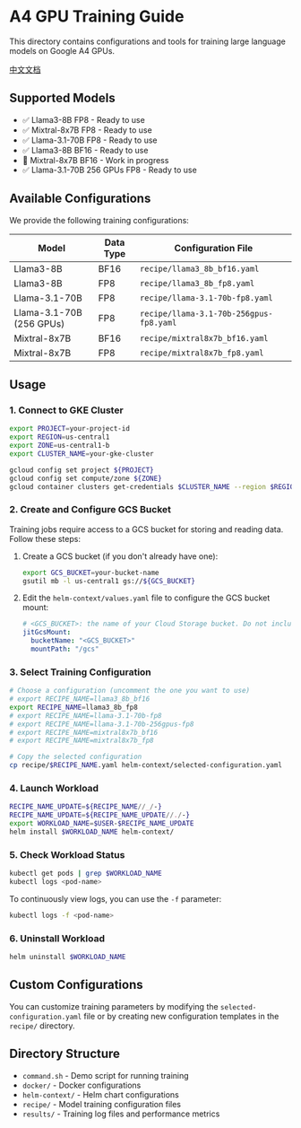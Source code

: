 # A4 GPU Training Guide

This directory contains configurations and tools for training large language models on Google A4 GPUs.

[中文文档](./README_CN.md)

## Supported Models

- ✅ Llama3-8B FP8 - Ready to use
- ✅ Mixtral-8x7B FP8 - Ready to use
- ✅ Llama-3.1-70B FP8 - Ready to use
- ✅ Llama3-8B BF16 - Ready to use
- 🚧 Mixtral-8x7B BF16 - Work in progress
- ✅ Llama-3.1-70B 256 GPUs FP8 - Ready to use

## Available Configurations

We provide the following training configurations:

| Model | Data Type | Configuration File |
|-------|-----------|-------------------|
| Llama3-8B | BF16 | `recipe/llama3_8b_bf16.yaml` |
| Llama3-8B | FP8 | `recipe/llama3_8b_fp8.yaml` |
| Llama-3.1-70B | FP8 | `recipe/llama-3.1-70b-fp8.yaml` |
| Llama-3.1-70B (256 GPUs) | FP8 | `recipe/llama-3.1-70b-256gpus-fp8.yaml` |
| Mixtral-8x7B | BF16 | `recipe/mixtral8x7b_bf16.yaml` |
| Mixtral-8x7B | FP8 | `recipe/mixtral8x7b_fp8.yaml` |

## Usage

### 1. Connect to GKE Cluster

```bash
export PROJECT=your-project-id
export REGION=us-central1
export ZONE=us-central1-b
export CLUSTER_NAME=your-gke-cluster

gcloud config set project ${PROJECT}
gcloud config set compute/zone ${ZONE}
gcloud container clusters get-credentials $CLUSTER_NAME --region $REGION
```

### 2. Create and Configure GCS Bucket

Training jobs require access to a GCS bucket for storing and reading data. Follow these steps:

1. Create a GCS bucket (if you don't already have one):
   ```bash
   export GCS_BUCKET=your-bucket-name
   gsutil mb -l us-central1 gs://${GCS_BUCKET}
   ```

2. Edit the `helm-context/values.yaml` file to configure the GCS bucket mount:
   ```yaml
   # <GCS_BUCKET>: the name of your Cloud Storage bucket. Do not include the gs:// prefix, and do not miss ""
   jitGcsMount:
     bucketName: "<GCS_BUCKET>"
     mountPath: "/gcs"
   ```

### 3. Select Training Configuration

```bash
# Choose a configuration (uncomment the one you want to use)
# export RECIPE_NAME=llama3_8b_bf16
export RECIPE_NAME=llama3_8b_fp8
# export RECIPE_NAME=llama-3.1-70b-fp8
# export RECIPE_NAME=llama-3.1-70b-256gpus-fp8
# export RECIPE_NAME=mixtral8x7b_bf16
# export RECIPE_NAME=mixtral8x7b_fp8

# Copy the selected configuration
cp recipe/$RECIPE_NAME.yaml helm-context/selected-configuration.yaml
```

### 4. Launch Workload

```bash
RECIPE_NAME_UPDATE=${RECIPE_NAME//_/-}
RECIPE_NAME_UPDATE=${RECIPE_NAME_UPDATE//./-}
export WORKLOAD_NAME=$USER-$RECIPE_NAME_UPDATE
helm install $WORKLOAD_NAME helm-context/
```

### 5. Check Workload Status

```bash
kubectl get pods | grep $WORKLOAD_NAME
kubectl logs <pod-name>
```

To continuously view logs, you can use the `-f` parameter:
```bash
kubectl logs -f <pod-name>
```

### 6. Uninstall Workload

```bash
helm uninstall $WORKLOAD_NAME
```

## Custom Configurations

You can customize training parameters by modifying the `selected-configuration.yaml` file or by creating new configuration templates in the `recipe/` directory.

## Directory Structure

- `command.sh` - Demo script for running training
- `docker/` - Docker configurations
- `helm-context/` - Helm chart configurations
- `recipe/` - Model training configuration files
- `results/` - Training log files and performance metrics